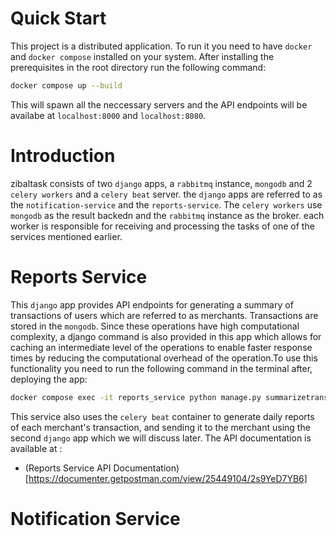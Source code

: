 # Quick Start

This project is a distributed application. To run it you need to have `docker` and `docker compose` installed on your system. After installing the prerequisites in the root directory run the following command:

```bash
docker compose up --build
```

This will spawn all the neccessary servers and the API endpoints will be availabe at `localhost:8000` and `localhost:8080`.

# Introduction

zibaltask consists of two `django` apps, a `rabbitmq` instance, `mongodb` and 2 `celery workers` and a `celery beat` server. the `django` apps are referred to as the `notification-service` and the `reports-service`. The `celery workers` use `mongodb` as the result backedn and the `rabbitmq` instance as the broker. each worker is responsible for receiving and processing the tasks of one of the services mentioned earlier.

# Reports Service

This `django` app provides API endpoints for generating a summary of transactions of users which are referred to as merchants. Transactions are stored in the `mongodb`. Since these operations have high computational complexity, a django command is also provided in this app which allows for caching an intermediate level of the operations to enable faster response times by reducing the computational overhead of the operation.To use this functionality you need to run the following command in the terminal after, deploying the app:

```bash
docker compose exec -it reports_service python manage.py summarizetransaction
```

This service also uses the `celery beat` container to generate daily reports of each merchant's transaction, and sending it to the merchant using the second `django` app which we will discuss later. The API documentation is available at :

- (Reports Service API Documentation)[https://documenter.getpostman.com/view/25449104/2s9YeD7YB6]

# Notification Service
